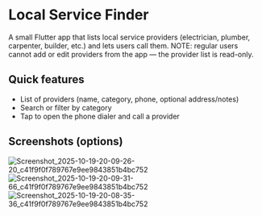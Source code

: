 # Local Service Finder

A small Flutter app that lists local service providers (electrician, plumber, carpenter, builder, etc.) and lets users call them. NOTE: regular users cannot add or edit providers from the app — the provider list is read-only.

## Quick features
- List of providers (name, category, phone, optional address/notes)
- Search or filter by category
- Tap to open the phone dialer and call a provider

## Screenshots (options)
![Screenshot_2025-10-19-20-09-26-20_c41f9f0f789767e9ee9843851b4bc752](https://github.com/user-attachments/assets/d5261bb4-6ea7-4951-ace6-5615d22d761e)
![Screenshot_2025-10-19-20-09-31-66_c41f9f0f789767e9ee9843851b4bc752](https://github.com/user-attachments/assets/4d99eb3c-6996-414d-a068-c1453233af79)
![Screenshot_2025-10-19-20-08-35-36_c41f9f0f789767e9ee9843851b4bc752](https://github.com/user-attachments/assets/1981e6ab-d6c1-4867-adc3-e896d6fc3328)

